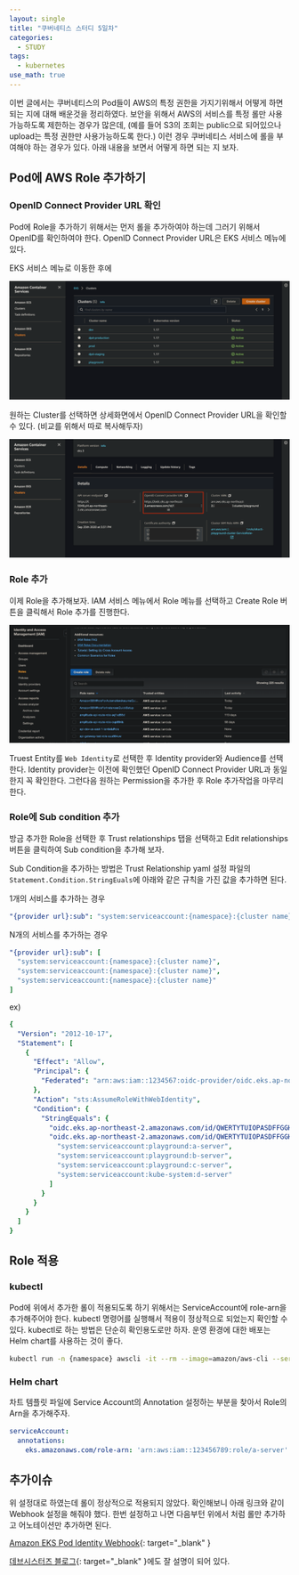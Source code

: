```yaml
---
layout: single
title: "쿠버네티스 스터디 5일차"
categories:
  - STUDY
tags:
  - kubernetes
use_math: true
---
```


이번 글에서는 쿠버네티스의 Pod들이 AWS의 특정 권한을 가지기위해서 어떻게 하면 되는 지에 대해 배운것을 정리하였다. 보안을 위해서 AWS의 서비스를 특정 롤만 사용가능하도록 제한하는 경우가 많은데, (예를 들어 S3의 조회는 public으로 되어있으나 upload는 특정 권한만 사용가능하도록 한다.) 이런 경우 쿠버네티스 서비스에 롤을 부여해야 하는 경우가 있다. 아래 내용을 보면서 어떻게 하면 되는 지 보자.

## Pod에 AWS Role 추가하기

### OpenID Connect Provider URL 확인

Pod에 Role을 추가하기 위해서는 먼저 롤을 추가하여야 하는데 그러기 위해서 OpenID를 확인하여야 한다. OpenID Connect Provider URL은 EKS 서비스 메뉴에 있다.

EKS 서비스 메뉴로 이동한 후에

![aws-eks-list](/assets/images/study/view-eks-list.png)

원하는 Cluster를 선택하면 상세화면에서 OpenID Connect Provider URL을 확인할 수 있다. (비교를 위해서 따로 복사해두자)

![aws-eks-list](/assets/images/study/select-eks-cluster.png)

### Role 추가

이제 Role을 추가해보자. IAM 서비스 메뉴에서 Role 메뉴를 선택하고 Create Role 버튼을 클릭해서 Role 추가를 진행한다.

![aws-eks-list](/assets/images/study/aws-role-list.png)

Truest Entity를 `Web Identity`로 선택한 후 Identity provider와 Audience를 선택한다. Identity provider는 이전에 확인했던 OpenID Connect Provider URL과 동일한지 꼭 확인한다. 그런다음 원하는 Permission을 추가한 후 Role 추가작업을 마무리한다.

### Role에 Sub condition 추가

방금 추가한 Role을 선택한 후 Trust relationships 탭을 선택하고 Edit relationships 버튼을 클릭하여 Sub condition을 추가해 보자.

Sub Condition을 추가하는 방법은 Trust Relationship yaml 설정 파일의 `Statement.Condition.StringEuals`에 아래와 같은 규칙을 가진 값을 추가하면 된다.

1개의 서비스를 추가하는 경우

```yml
"{provider url}:sub": "system:serviceaccount:{namespace}:{cluster name}"
```

N개의 서비스를 추가하는 경우

```yml
"{provider url}:sub": [
  "system:serviceaccount:{namespace}:{cluster name}",
  "system:serviceaccount:{namespace}:{cluster name}",
  "system:serviceaccount:{namespace}:{cluster name}"
]
```

ex)

```yml
{
  "Version": "2012-10-17",
  "Statement": [
    {
      "Effect": "Allow",
      "Principal": {
        "Federated": "arn:aws:iam::1234567:oidc-provider/oidc.eks.ap-northeast-2.amazonaws.com/id/QWERTYTUIOPASDFFGGHJKLL"
      },
      "Action": "sts:AssumeRoleWithWebIdentity",
      "Condition": {
        "StringEquals": {
          "oidc.eks.ap-northeast-2.amazonaws.com/id/QWERTYTUIOPASDFFGGHJKLL:aud": "sts.amazonaws.com",
          "oidc.eks.ap-northeast-2.amazonaws.com/id/QWERTYTUIOPASDFFGGHJKLL:sub": [
            "system:serviceaccount:playground:a-server",
            "system:serviceaccount:playground:b-server",
            "system:serviceaccount:playground:c-server",
            "system:serviceaccount:kube-system:d-server"
          ]
        }
      }
    }
  ]
}
```

## Role 적용

### kubectl

Pod에 위에서 추가한 롤이 적용되도록 하기 위해서는 ServiceAccount에 role-arn을 추가해주어야 한다. kubectl 명령어를 실행해서 적용이 정상적으로 되었는지 확인할 수 있다. kubectl로 하는 방법은 단순히 확인용도로만 하자. 운영 환경에 대한 배포는 Helm chart를 사용하는 것이 좋다.

```bash
kubectl run -n {namespace} awscli -it --rm --image=amazon/aws-cli --serviceaccount='{servicea account name}' --command -- sh
```

### Helm chart

차트 템플릿 파일에 Service Account의 Annotation 설정하는 부분을 찾아서 Role의 Arn을 추가해주자.

```yml
serviceAccount:
  annotations:
    eks.amazonaws.com/role-arn: 'arn:aws:iam::123456789:role/a-server'
```

## 추가이슈

위 설정대로 하였는데 롤이 정상적으로 적용되지 않았다. 확인해보니 아래 링크와 같이 Webhook 설정을 해줘야 했다. 한번 설정하고 나면 다음부턴 위에서 처럼 롤만 추가하고 어노테이션만 추가하면 된다.

[Amazon EKS Pod Identity Webhook](https://github.com/aws/amazon-eks-pod-identity-webhook){: target="\_blank" }

[데브시스터즈 블로그](https://tech.devsisters.com/posts/pod-iam-role){: target="\_blank" }에도 잘 설명이 되어 있다.